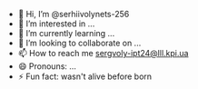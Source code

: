 - 👋 Hi, I’m @serhiivolynets-256
- 👀 I’m interested in ...
- 🌱 I’m currently learning ...
- 💞️ I’m looking to collaborate on ...
- 📫 How to reach me sergvoly-ipt24@lll.kpi.ua
- 😄 Pronouns: ...
- ⚡ Fun fact: wasn't alive before born

<!---
serhiivolynets-256/serhiivolynets-256 is a ✨ special ✨ repository because its `README.md` (this file) appears on your GitHub profile.
You can click the Preview link to take a look at your changes.
--->
